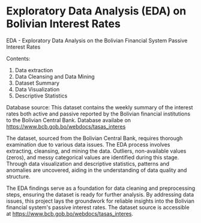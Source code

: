 # Exploratory Data Analysis (EDA) on Bolivian Interest Rates
EDA - Exploratory Data Analysis on the Bolivian Financial System Passive Interest Rates

Contents: 
1. Data extraction
2. Data Cleansing and Data Mining
3. Dataset Summary
4. Data Visualization
5. Descriptive Statistics

Database source: This dataset contains the weekly summary of the interest rates both active and passive reported by the Bolivian financial institutions to the Bolivian Central Bank. Database availabe on https://www.bcb.gob.bo/webdocs/tasas_interes

The dataset, sourced from the Bolivian Central Bank, requires thorough examination due to various data issues. The EDA process involves extracting, cleansing, and mining the data.
Outliers, non-available values (zeros), and messy categorical values are identified during this stage. Through data visualization and descriptive statistics, patterns and anomalies are uncovered, aiding in the understanding of data quality and structure.

The EDA findings serve as a foundation for data cleaning and preprocessing steps, ensuring the dataset is ready for further analysis. By addressing data issues, this project lays the groundwork for reliable insights into the Bolivian financial system's passive interest rates. The dataset source is accessible at https://www.bcb.gob.bo/webdocs/tasas_interes.
